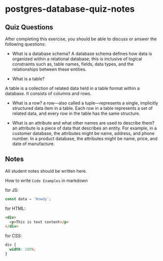 # postgres-database-quiz-notes

## Quiz Questions

After completing this exercise, you should be able to discuss or answer the following questions:

- What is a database schema?
  A database schema defines how data is organized within a relational database; this is inclusive of logical constraints such as, table names, fields, data types, and the relationships between these entities.

- What is a table?

A table is a collection of related data held in a table format within a database. It consists of columns and rows.

- What is a row?
  a row—also called a tuple—represents a single, implicitly structured data item in a table. Each row in a table represents a set of related data, and every row in the table has the same structure.

- What is an attribute and what other names are used to describe them?
  an attribute is a piece of data that describes an entity. For example, in a customer database, the attributes might be name, address, and phone number. In a product database, the attributes might be name, price, and date of manufacture.

## Notes

All student notes should be written here.

How to write `Code Examples` in markdown

for JS:

```javascript
const data = 'Howdy';
```

for HTML:

```html
<div>
  <p>This is text content</p>
</div>
```

for CSS:

```css
div {
  width: 100%;
}
```

